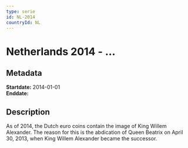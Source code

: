 ```yaml
---
type: serie
id: NL-2014
countryId: NL
---
```


# Netherlands 2014 - ...

## Metadata

**Startdate:** 2014-01-01\
**Enddate:**

## Description

As of 2014, the Dutch euro coins contain the image of King Willem Alexander. The reason for this is the abdication of Queen Beatrix on April 30, 2013, when King Willem Alexander became the successor.

